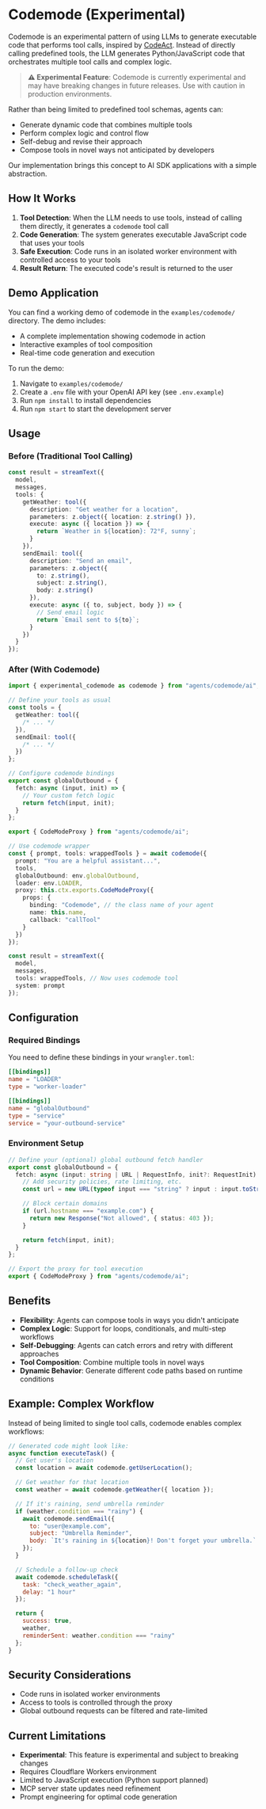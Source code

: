 # Codemode (Experimental)

Codemode is an experimental pattern of using LLMs to generate executable code that performs tool calls, inspired by [CodeAct](https://machinelearning.apple.com/research/codeact). Instead of directly calling predefined tools, the LLM generates Python/JavaScript code that orchestrates multiple tool calls and complex logic.

> **⚠️ Experimental Feature**: Codemode is currently experimental and may have breaking changes in future releases. Use with caution in production environments.

Rather than being limited to predefined tool schemas, agents can:

- Generate dynamic code that combines multiple tools
- Perform complex logic and control flow
- Self-debug and revise their approach
- Compose tools in novel ways not anticipated by developers

Our implementation brings this concept to AI SDK applications with a simple abstraction.

## How It Works

1. **Tool Detection**: When the LLM needs to use tools, instead of calling them directly, it generates a `codemode` tool call
2. **Code Generation**: The system generates executable JavaScript code that uses your tools
3. **Safe Execution**: Code runs in an isolated worker environment with controlled access to your tools
4. **Result Return**: The executed code's result is returned to the user

## Demo Application

You can find a working demo of codemode in the `examples/codemode/` directory. The demo includes:

- A complete implementation showing codemode in action
- Interactive examples of tool composition
- Real-time code generation and execution

To run the demo:

1. Navigate to `examples/codemode/`
2. Create a `.env` file with your OpenAI API key (see `.env.example`)
3. Run `npm install` to install dependencies
4. Run `npm start` to start the development server

## Usage

### Before (Traditional Tool Calling)

```typescript
const result = streamText({
  model,
  messages,
  tools: {
    getWeather: tool({
      description: "Get weather for a location",
      parameters: z.object({ location: z.string() }),
      execute: async ({ location }) => {
        return `Weather in ${location}: 72°F, sunny`;
      }
    }),
    sendEmail: tool({
      description: "Send an email",
      parameters: z.object({
        to: z.string(),
        subject: z.string(),
        body: z.string()
      }),
      execute: async ({ to, subject, body }) => {
        // Send email logic
        return `Email sent to ${to}`;
      }
    })
  }
});
```

### After (With Codemode)

```typescript
import { experimental_codemode as codemode } from "agents/codemode/ai";

// Define your tools as usual
const tools = {
  getWeather: tool({
    /* ... */
  }),
  sendEmail: tool({
    /* ... */
  })
};

// Configure codemode bindings
export const globalOutbound = {
  fetch: async (input, init) => {
    // Your custom fetch logic
    return fetch(input, init);
  }
};

export { CodeModeProxy } from "agents/codemode/ai";

// Use codemode wrapper
const { prompt, tools: wrappedTools } = await codemode({
  prompt: "You are a helpful assistant...",
  tools,
  globalOutbound: env.globalOutbound,
  loader: env.LOADER,
  proxy: this.ctx.exports.CodeModeProxy({
    props: {
      binding: "Codemode", // the class name of your agent
      name: this.name,
      callback: "callTool"
    }
  })
});

const result = streamText({
  model,
  messages,
  tools: wrappedTools, // Now uses codemode tool
  system: prompt
});
```

## Configuration

### Required Bindings

You need to define these bindings in your `wrangler.toml`:

```toml
[[bindings]]
name = "LOADER"
type = "worker-loader"

[[bindings]]
name = "globalOutbound"
type = "service"
service = "your-outbound-service"
```

### Environment Setup

```typescript
// Define your (optional) global outbound fetch handler
export const globalOutbound = {
  fetch: async (input: string | URL | RequestInfo, init?: RequestInit) => {
    // Add security policies, rate limiting, etc.
    const url = new URL(typeof input === "string" ? input : input.toString());

    // Block certain domains
    if (url.hostname === "example.com") {
      return new Response("Not allowed", { status: 403 });
    }

    return fetch(input, init);
  }
};

// Export the proxy for tool execution
export { CodeModeProxy } from "agents/codemode/ai";
```

## Benefits

- **Flexibility**: Agents can compose tools in ways you didn't anticipate
- **Complex Logic**: Support for loops, conditionals, and multi-step workflows
- **Self-Debugging**: Agents can catch errors and retry with different approaches
- **Tool Composition**: Combine multiple tools in novel ways
- **Dynamic Behavior**: Generate different code paths based on runtime conditions

## Example: Complex Workflow

Instead of being limited to single tool calls, codemode enables complex workflows:

```javascript
// Generated code might look like:
async function executeTask() {
  // Get user's location
  const location = await codemode.getUserLocation();

  // Get weather for that location
  const weather = await codemode.getWeather({ location });

  // If it's raining, send umbrella reminder
  if (weather.condition === "rainy") {
    await codemode.sendEmail({
      to: "user@example.com",
      subject: "Umbrella Reminder",
      body: `It's raining in ${location}! Don't forget your umbrella.`
    });
  }

  // Schedule a follow-up check
  await codemode.scheduleTask({
    task: "check_weather_again",
    delay: "1 hour"
  });

  return {
    success: true,
    weather,
    reminderSent: weather.condition === "rainy"
  };
}
```

## Security Considerations

- Code runs in isolated worker environments
- Access to tools is controlled through the proxy
- Global outbound requests can be filtered and rate-limited

## Current Limitations

- **Experimental**: This feature is experimental and subject to breaking changes
- Requires Cloudflare Workers environment
- Limited to JavaScript execution (Python support planned)
- MCP server state updates need refinement
- Prompt engineering for optimal code generation
